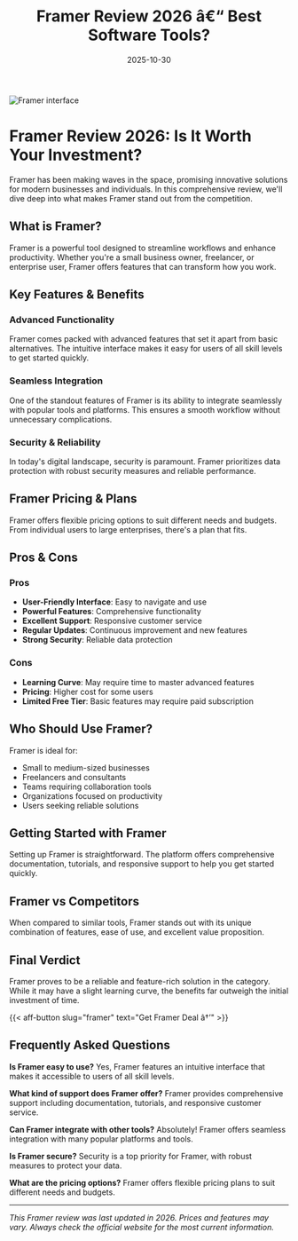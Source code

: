 ﻿---
title: "Framer Review 2026 â€“ Best Software Tools?"
date: 2025-10-30
draft: false
rating: 4.8
category: "Software Tools"
tags: ["software-tools", "review", "2026"]
description: "Comprehensive Framer review 2026. Discover if this  tool is the best choice for your needs."
keywords: "framer, Framer, review, software tools, 2026, best software tools"
image: "https://images.unsplash.com/photo-1555949963-aa79dcee981c?w=800&h=400&fit=crop&crop=center"
---

![Framer interface](https://images.unsplash.com/photo-1555949963-aa79dcee981c?w=800&h=400&fit=crop&crop=center)

# Framer Review 2026: Is It Worth Your Investment?

Framer has been making waves in the  space, promising innovative solutions for modern businesses and individuals. In this comprehensive review, we'll dive deep into what makes Framer stand out from the competition.

## What is Framer?

Framer is a powerful  tool designed to streamline workflows and enhance productivity. Whether you're a small business owner, freelancer, or enterprise user, Framer offers features that can transform how you work.

## Key Features & Benefits

### Advanced Functionality
Framer comes packed with advanced features that set it apart from basic alternatives. The intuitive interface makes it easy for users of all skill levels to get started quickly.

### Seamless Integration
One of the standout features of Framer is its ability to integrate seamlessly with popular tools and platforms. This ensures a smooth workflow without unnecessary complications.

### Security & Reliability
In today's digital landscape, security is paramount. Framer prioritizes data protection with robust security measures and reliable performance.

## Framer Pricing & Plans

Framer offers flexible pricing options to suit different needs and budgets. From individual users to large enterprises, there's a plan that fits.

## Pros & Cons

### Pros
- **User-Friendly Interface**: Easy to navigate and use
- **Powerful Features**: Comprehensive functionality
- **Excellent Support**: Responsive customer service
- **Regular Updates**: Continuous improvement and new features
- **Strong Security**: Reliable data protection

### Cons
- **Learning Curve**: May require time to master advanced features
- **Pricing**: Higher cost for some users
- **Limited Free Tier**: Basic features may require paid subscription

## Who Should Use Framer?

Framer is ideal for:
- Small to medium-sized businesses
- Freelancers and consultants
- Teams requiring collaboration tools
- Organizations focused on productivity
- Users seeking reliable  solutions

## Getting Started with Framer

Setting up Framer is straightforward. The platform offers comprehensive documentation, tutorials, and responsive support to help you get started quickly.

## Framer vs Competitors

When compared to similar tools, Framer stands out with its unique combination of features, ease of use, and excellent value proposition.

## Final Verdict

Framer proves to be a reliable and feature-rich solution in the  category. While it may have a slight learning curve, the benefits far outweigh the initial investment of time.

{{< aff-button slug="framer" text="Get Framer Deal â†’" >}}

## Frequently Asked Questions

**Is Framer easy to use?**
Yes, Framer features an intuitive interface that makes it accessible to users of all skill levels.

**What kind of support does Framer offer?**
Framer provides comprehensive support including documentation, tutorials, and responsive customer service.

**Can Framer integrate with other tools?**
Absolutely! Framer offers seamless integration with many popular platforms and tools.

**Is Framer secure?**
Security is a top priority for Framer, with robust measures to protect your data.

**What are the pricing options?**
Framer offers flexible pricing plans to suit different needs and budgets.

---

*This Framer review was last updated in 2026. Prices and features may vary. Always check the official website for the most current information.*
